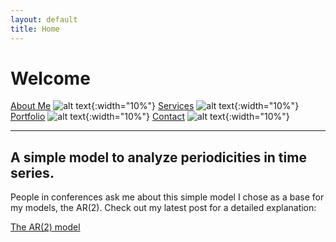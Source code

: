 ```yaml
---
layout: default
title: Home
---
```


# Welcome

[About Me](/guillermogranados.github.io/about/) ![alt text](/images/noun-person-751031.png){:width="10%"} [Services](/guillermogranados.github.io/services/) ![alt text](/images/noun-service-6493082.png){:width="10%"} [Portfolio](/guillermogranados.github.io/portfolio/) ![alt text](/images/noun-portfolio-6491292.png){:width="10%"} [Contact](/guillermogranados.github.io/contact/) ![alt text](/images/noun-contact-1549900.png){:width="10%"}


------------------
## A simple model to analyze periodicities in time series. 

People in conferences ask me about this simple model I chose as a base for my models, the AR(2). Check out my latest post for a detailed explanation:

[The AR(2) model](/guillermogranados.github.io/_posts/2024-01-28-AR2dashboard.md)
